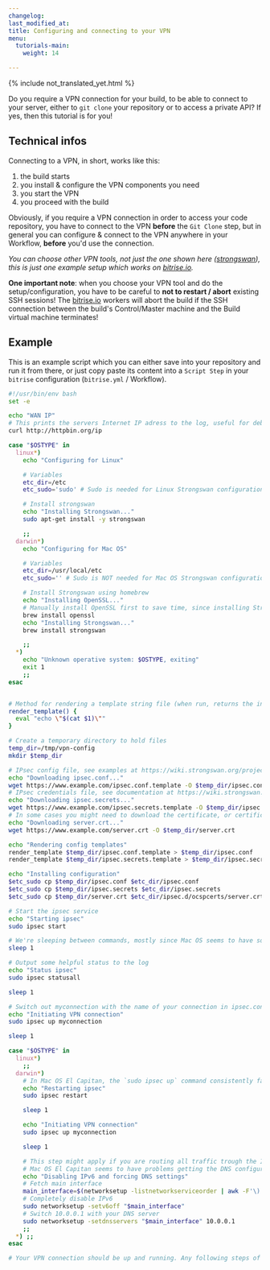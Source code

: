 ```yaml
---
changelog: 
last_modified_at: 
title: Configuring and connecting to your VPN
menu:
  tutorials-main:
    weight: 14

---
```

{% include not_translated_yet.html %}

Do you require a VPN connection for your build, to be able to connect to your server,
either to `git clone` your repository or to access a private API?
If yes, then this tutorial is for you!


## Technical infos

Connecting to a VPN, in short, works like this:

1. the build starts
1. you install & configure the VPN components you need
1. you start the VPN
1. you proceed with the build

Obviously, if you require a VPN connection in order to access your code repository,
you have to connect to the VPN __before__ the `Git Clone` step, but in general
you can configure & connect to the VPN anywhere in your Workflow, __before__ you'd use the
connection.

_You can choose other VPN tools, not just the one shown here ([strongswan](https://www.strongswan.org)),
this is just one example setup which works on [bitrise.io](https://www.bitrise.io)._

__One important note__: when you choose your VPN tool and do the setup/configuration,
you have to be careful to __not to restart / abort__ existing SSH sessions!
The [bitrise.io](https://www.bitrise.io) workers will abort the build
if the SSH connection between the build's Control/Master machine and
the Build virtual machine terminates!


## Example

This is an example script which you can either save into your repository and run
it from there, or just copy paste its content into a `Script Step` in your `bitrise`
configuration (`bitrise.yml` / Workflow).

```bash
#!/usr/bin/env bash
set -e

echo "WAN IP"
# This prints the servers Internet IP adress to the log, useful for debugging
curl http://httpbin.org/ip

case "$OSTYPE" in
  linux*)
    echo "Configuring for Linux"

    # Variables
    etc_dir=/etc
    etc_sudo='sudo' # Sudo is needed for Linux Strongswan configuration

    # Install strongswan
    echo "Installing Strongswan..."
    sudo apt-get install -y strongswan

    ;;
  darwin*)
    echo "Configuring for Mac OS"

    # Variables
    etc_dir=/usr/local/etc
    etc_sudo='' # Sudo is NOT needed for Mac OS Strongswan configuration

    # Install Strongswan using homebrew
    echo "Installing OpenSSL..."
    # Manually install OpenSSL first to save time, since installing Strongswan directly compiles OpenSSL from source instead
    brew install openssl
    echo "Installing Strongswan..."
    brew install strongswan

    ;;
  *)
    echo "Unknown operative system: $OSTYPE, exiting"
    exit 1
    ;;
esac


# Method for rendering a template string file (when run, returns the input string with $VARIABLES replaced from env)
render_template() {
  eval "echo \"$(cat $1)\""
}

# Create a temporary directory to hold files
temp_dir=/tmp/vpn-config
mkdir $temp_dir

# IPsec config file, see examples at https://wiki.strongswan.org/projects/strongswan/wiki/IKEv1Examples and https://wiki.strongswan.org/projects/strongswan/wiki/IKEv2Examples
echo "Downloading ipsec.conf..."
wget https://www.example.com/ipsec.conf.template -O $temp_dir/ipsec.conf.template
# IPsec credentials file, see documentation at https://wiki.strongswan.org/projects/strongswan/wiki/IpsecSecrets
echo "Downloading ipsec.secrets..."
wget https://www.example.com/ipsec.secrets.template -O $temp_dir/ipsec.secrets.template
# In some cases you might need to download the certificate, or certificate chain, of your other VPN endpoint
echo "Downloading server.crt..."
wget https://www.example.com/server.crt -O $temp_dir/server.crt

echo "Rendering config templates"
render_template $temp_dir/ipsec.conf.template > $temp_dir/ipsec.conf
render_template $temp_dir/ipsec.secrets.template > $temp_dir/ipsec.secrets

echo "Installing configuration"
$etc_sudo cp $temp_dir/ipsec.conf $etc_dir/ipsec.conf
$etc_sudo cp $temp_dir/ipsec.secrets $etc_dir/ipsec.secrets
$etc_sudo cp $temp_dir/server.crt $etc_dir/ipsec.d/ocspcerts/server.crt

# Start the ipsec service
echo "Starting ipsec"
sudo ipsec start

# We're sleeping between commands, mostly since Mac OS seems to have some problems otherwise
sleep 1

# Output some helpful status to the log
echo "Status ipsec"
sudo ipsec statusall

sleep 1

# Switch out myconnection with the name of your connection in ipsec.conf
echo "Initiating VPN connection"
sudo ipsec up myconnection

sleep 1

case "$OSTYPE" in
  linux*)
    ;;
  darwin*)
    # In Mac OS El Capitan, the `sudo ipsec up` command consistently fails the first time, but succeeds after a restart of the ipsec service
    echo "Restarting ipsec"
    sudo ipsec restart

    sleep 1

    echo "Initiating VPN connection"
    sudo ipsec up myconnection

    sleep 1

    # This step might apply if you are routing all traffic trough the IPsec connection (that is, if your remote IP range is 0.0.0.0/0)
    # Mac OS El Capitan seems to have problems getting the DNS configuration from the Strongswan interface. Also IPv6 sometimes causes issues. So we're manually turning off IPv6 and forcing a new DNS configuration.
    echo "Disabling IPv6 and forcing DNS settings"
    # Fetch main interface
    main_interface=$(networksetup -listnetworkserviceorder | awk -F'\) ' '/\(1\)/ {print $2}')
    # Completely disable IPv6
    sudo networksetup -setv6off "$main_interface"
    # Switch 10.0.0.1 with your DNS server
    sudo networksetup -setdnsservers "$main_interface" 10.0.0.1
    ;;
  *) ;;
esac

# Your VPN connection should be up and running. Any following steps of your Bitrise workflow can access devices over your VPN connection 🎉

```